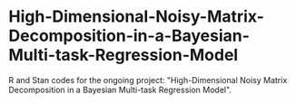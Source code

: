 # High-Dimensional-Noisy-Matrix-Decomposition-in-a-Bayesian-Multi-task-Regression-Model
R and Stan codes for the ongoing project: "High-Dimensional Noisy Matrix Decomposition in a Bayesian Multi-task Regression Model".
